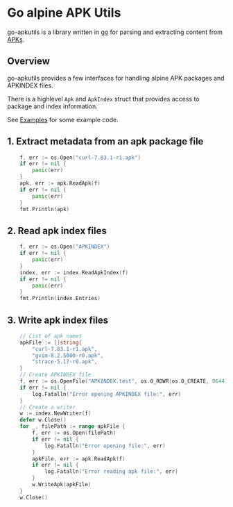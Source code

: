 # Go alpine APK Utils

go-apkutils is a library written in [go](http://golang.org) for parsing and extracting content from [APKs](https://wiki.alpinelinux.org/wiki/Package_management).

## Overview

go-apkutils provides a few interfaces for handling alpine APK packages and APKINDEX files. 

There is a highlevel `Apk` and `ApkIndex` struct that provides access to package and index information.

See [Examples](./examples) for some example code.

## 1. Extract metadata from an apk package file
```go
	f, err := os.Open("curl-7.83.1-r1.apk")
	if err != nil {
		panic(err)
	}
	apk, err := apk.ReadApk(f)
	if err != nil {
		panic(err)
	}
	fmt.Println(apk)
```

## 2. Read apk index files
```go
	f, err := os.Open("APKINDEX")
	if err != nil {
		panic(err)
	}
	index, err := index.ReadApkIndex(f)
	if err != nil {
		panic(err)
	}
	fmt.Println(index.Entries)
```
## 3. Write apk index files
```go
    // List of apk names
    apkFile := []string{
        "curl-7.83.1-r1.apk",
        "gvim-8.2.5000-r0.apk",
        "strace-5.17-r0.apk",
    }
    // Create APKINDEX file
    f, err := os.OpenFile("APKINDEX.test", os.O_RDWR|os.O_CREATE, 0644)
    if err != nil {
        log.Fatalln("Error opening APKINDEX file:", err)
    }
    // Create a writer
    w := index.NewWriter(f)
    defer w.Close()
    for _, filePath := range apkFile {
        f, err := os.Open(filePath)
        if err != nil {
            log.Fatalln("Error opening file:", err)
        }
        apkFile, err := apk.ReadApk(f)
        if err != nil {
            log.Fatalln("Error reading apk file:", err)
        }
        w.WriteApk(apkFile)
    }
    w.Close()
```
